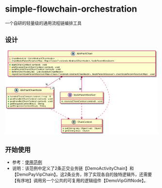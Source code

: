 # simple-flowchain-orchestration
一个自研的轻量级的通用流程链编排工具

## 设计
![Pandao editor.md](https://github.com/waltertan1988/common-tools/blob/main/simple-flowchain-orchestration/doc/class_design.png?raw=true "class_design.png")

## 开始使用
* 参考：[使用范例](https://github.com/waltertan1988/common-tools/blob/main/simple-flowchain-orchestration/src/test/java/com/walter/flowchain/test/DemoChainTest.java)
* 说明：该范例中定义了2条正交业务链【DemoActivityChain】和【DemoPayVipChain】。这2条业务，除了实现各自的独特逻辑外，还需要【有序地】调用另一个公共的可复用的逻辑组件【DemoVipGiftNode】。
